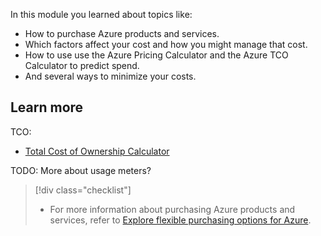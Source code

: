 In this module you learned about topics like:

+ How to purchase Azure products and services.
+ Which factors affect your cost and how you might manage that cost.
+ How to use use the Azure Pricing Calculator and the Azure TCO Calculator to predict spend.
+ And several ways to minimize your costs.

## Learn more

TCO:

* [Total Cost of Ownership Calculator](https://azure.microsoft.com/pricing/tco?azure-portal=true)

TODO: More about usage meters?

> [!div class="checklist"]
> * For more information about purchasing Azure products and services, refer to [Explore flexible purchasing options for Azure](https://azure.microsoft.com/pricing/purchase-options?azure-portal=true).
